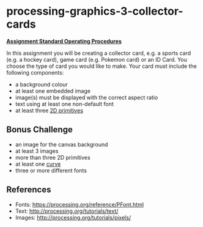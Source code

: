 # processing-graphics-3-collector-cards

**[Assignment Standard Operating Procedures](https://github.com/mariopineda/assignment-sops)**

In this assignment you will be creating a collector card, e.g. a sports card (e.g. a hockey card), game card (e.g. Pokemon card) or an ID Card. You choose the type of card you would like to make. Your card must include the following components:  
* a background colour
* at least one embedded image 
* image(s) must be displayed with the correct aspect ratio
* text using at least one non-default font 
* at least three [2D primitives](https://processing.org/reference/)

## Bonus Challenge
* an image for the canvas background
* at least 3 images
* more than three 2D primitives
* at least one [curve](https://processing.org/reference/)
* three or more different fonts

## References
* Fonts: https://processing.org/reference/PFont.html
* Text: http://processing.org/tutorials/text/
* Images: http://processing.org/tutorials/pixels/ 
